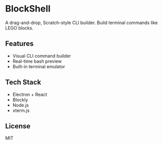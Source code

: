 # BlockShell

A drag-and-drop, Scratch-style CLI builder. Build terminal commands like LEGO blocks.

## Features
- Visual CLI command builder
- Real-time bash preview
- Built-in terminal emulator

## Tech Stack
- Electron + React
- Blockly
- Node.js
- xterm.js

## License
MIT

